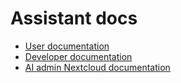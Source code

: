# Assistant docs

* [User documentation](./user)
* [Developer documentation](./developer)
* [AI admin Nextcloud documentation](https://docs.nextcloud.com/server/latest/admin_manual/ai/index.html)
